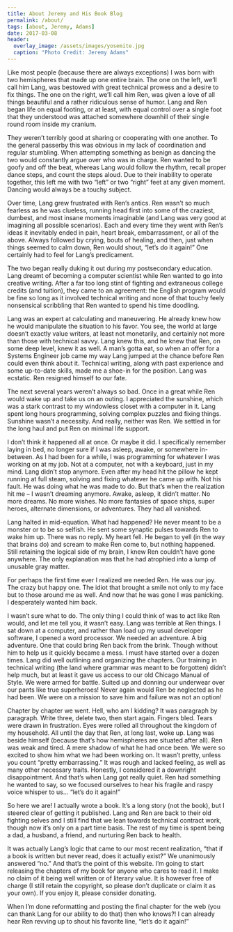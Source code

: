 ```yaml
---
title: About Jeremy and His Book Blog
permalink: /about/
tags: [about, Jeremy, Adams]
date: 2017-03-08
header:
  overlay_image: /assets/images/yosemite.jpg
  caption: "Photo Credit: Jeremy Adams"
---
```


Like most people (because there are always exceptions) I was born with two hemispheres that made up one entire brain. The one on the left, we’ll call him Lang, was bestowed with great technical prowess and a desire to fix things. The one on the right, we’ll call him Ren, was given a love of all things beautiful and a rather ridiculous sense of humor. Lang and Ren began life on equal footing, or at least, with equal control over a single foot that they understood was attached somewhere downhill of their single round room inside my cranium. 

They weren’t terribly good at sharing or cooperating with one another. To the general passerby this was obvious in my lack of coordination and regular stumbling. When attempting something as benign as dancing the two would constantly argue over who was in charge. Ren wanted to be goofy and off the beat, whereas Lang would follow the rhythm, recall proper dance steps, and count the steps aloud. Due to their inability to operate together, this left me with two “left” or two “right” feet at any given moment. Dancing would always be a touchy subject.

Over time, Lang grew frustrated with Ren’s antics. Ren wasn’t so much fearless as he was clueless, running head first into some of the craziest, dumbest, and most insane moments imaginable (and Lang was very good at imagining all possible scenarios). Each and every time they went with Ren’s ideas it inevitably ended in pain, heart break, embarrassment, or all of the above. Always followed by crying, bouts of healing, and then, just when things seemed to calm down, Ren would shout, “let’s do it again!” One certainly had to feel for Lang’s predicament.

The two began really duking it out during my postsecondary education. Lang dreamt of becoming a computer scientist while Ren wanted to go into creative writing. After a far too long stint of fighting and extraneous college credits (and tuition), they came to an agreement: the English program would be fine so long as it involved technical writing and none of that touchy feely nonsensical scribbling that Ren wanted to spend his time doodling.

Lang was an expert at calculating and maneuvering. He already knew how he would manipulate the situation to his favor. You see, the world at large doesn’t exactly value writers, at least not monetarily, and certainly not more than those with technical savvy. Lang knew this, and he knew that Ren, on some deep level, knew it as well. A man’s gotta eat, so when an offer for a Systems Engineer job came my way Lang jumped at the chance before Ren could even think about it. Technical writing, along with past experience and some up-to-date skills, made me a shoe-in for the position. Lang was ecstatic. Ren resigned himself to our fate.

The next several years weren’t always so bad. Once in a great while Ren would wake up and take us on an outing. I appreciated the sunshine, which was a stark contrast to my windowless closet with a computer in it. Lang spent long hours programming, solving complex puzzles and fixing things. Sunshine wasn’t a necessity. And really, neither was Ren. We settled in for the long haul and put Ren on minimal life support.

I don’t think it happened all at once. Or maybe it did. I specifically remember laying in bed, no longer sure if I was asleep, awake, or somewhere in-between. As I had been for a while, I was programming for whatever I was working on at my job. Not at a computer, not with a keyboard, just in my mind. Lang didn’t stop anymore. Even after my head hit the pillow he kept running at full steam, solving and fixing whatever he came up with. Not his fault. He was doing what he was made to do. But that’s when the realization hit me – I wasn’t dreaming anymore. Awake, asleep, it didn’t matter. No more dreams. No more wishes. No more fantasies of space ships, super heroes, alternate dimensions, or adventures. They had all vanished.

Lang halted in mid-equation. What had happened? He never meant to be a monster or to be so selfish. He sent some synaptic pulses towards Ren to wake him up. There was no reply. My heart fell. He began to yell (in the way that brains do) and scream to make Ren come to, but nothing happened.
Still retaining the logical side of my brain, I knew Ren couldn’t have gone anywhere. The only explanation was that he had atrophied into a lump of unusable gray matter. 

For perhaps the first time ever I realized we needed Ren. He was our joy. The crazy but happy one. The idiot that brought a smile not only to my face but to those around me as well. And now that he was gone I was panicking. I desperately wanted him back.

I wasn’t sure what to do. The only thing I could think of was to act like Ren would, and let me tell you, it wasn’t easy. Lang was terrible at Ren things. I sat down at a computer, and rather than load up my usual developer software, I opened a word processor. We needed an adventure. A big adventure. One that could bring Ren back from the brink. Though without him to help us it quickly became a mess. I must have started over a dozen times. Lang did well outlining and organizing the chapters. Our training in technical writing (the land where grammar was meant to be forgotten) didn’t help much, but at least it gave us access to our old Chicago Manual of Style. We were armed for battle. Suited up and donning our underwear over our pants like true superheroes! Never again would Ren be neglected as he had been. We were on a mission to save him and failure was not an option!

Chapter by chapter we went. Hell, who am I kidding? It was paragraph by paragraph. Write three, delete two, then start again. Fingers bled. Tears were drawn in frustration. Eyes were rolled all throughout the kingdom of my household. All until the day that Ren, at long last, woke up. 
Lang was beside himself (because that’s how hemispheres are situated after all). Ren was weak and tired. A mere shadow of what he had once been. We were so excited to show him what we had been working on. It wasn’t pretty, unless you count “pretty embarrassing.” It was rough and lacked feeling, as well as many other necessary traits. Honestly, I considered it a downright disappointment. And that’s when Lang got really quiet. Ren had something he wanted to say, so we focused ourselves to hear his fragile and raspy voice whisper to us... “let’s do it again!”

So here we are! I actually wrote a book. It’s a long story (not the book), but I steered clear of getting it published. Lang and Ren are back to their old fighting selves and I still find that we lean towards technical contract work, though now it’s only on a part time basis. The rest of my time is spent being a dad, a husband, a friend, and nurturing Ren back to health. 

It was actually Lang’s logic that came to our most recent realization, “that if a book is written but never read, does it actually exist?” We unanimously answered “no.” And that’s the point of this website. I’m going to start releasing the chapters of my book for anyone who cares to read it. I make no claim of it being well written or of literary value. It is however free of charge (I still retain the copyright, so please don’t duplicate or claim it as your own). If you enjoy it, please consider donating. 

When I’m done reformatting and posting the final chapter for the web (you can thank Lang for our ability to do that) then who knows?! I can already hear Ren revving up to shout his favorite line, “let’s do it again!”

